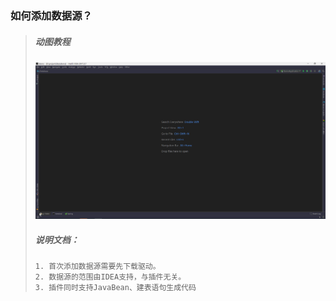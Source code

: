 ### 如何添加数据源？
> ##### 动图教程
> ![添加数据源](./添加数据源.gif "添加数据源")
> ##### 说明文档：
> ``` 说明文档：
> 1. 首次添加数据源需要先下载驱动。
> 2. 数据源的范围由IDEA支持，与插件无关。
> 3. 插件同时支持JavaBean、建表语句生成代码
> ```

